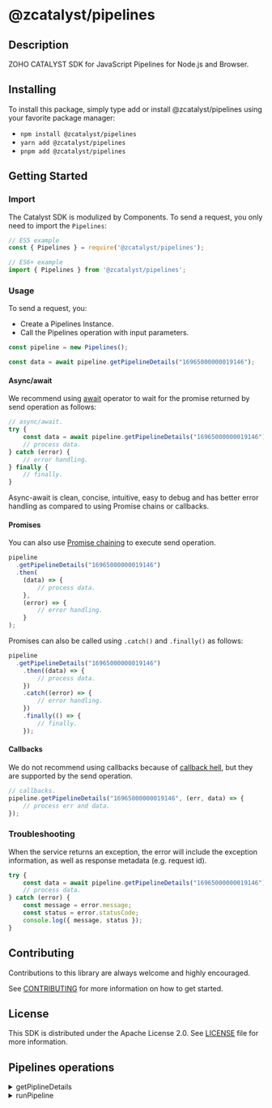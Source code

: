 # @zcatalyst/pipelines

## Description

ZOHO CATALYST SDK for JavaScript Pipelines for Node.js and Browser.

<p></p>

## Installing

To install this package, simply type add or install @zcatalyst/pipelines
using your favorite package manager:

- `npm install @zcatalyst/pipelines`
- `yarn add @zcatalyst/pipelines`
- `pnpm add @zcatalyst/pipelines`

## Getting Started

### Import

The Catalyst SDK is modulized by Components.
To send a request, you only need to import the `Pipelines`:

```js
// ES5 example
const { Pipelines } = require('@zcatalyst/pipelines');
```

```ts
// ES6+ example
import { Pipelines } from '@zcatalyst/pipelines';
```

### Usage

To send a request, you:

- Create a Pipelines Instance.
- Call the Pipelines operation with input parameters.

```js
const pipeline = new Pipelines();

const data = await pipeline.getPipelineDetails("16965000000019146");
```

#### Async/await

We recommend using [await](https://developer.mozilla.org/en-US/docs/Web/JavaScript/Reference/Operators/await)
operator to wait for the promise returned by send operation as follows:

```js
// async/await.
try {
	const data = await pipeline.getPipelineDetails("16965000000019146");
	// process data.
} catch (error) {
	// error handling.
} finally {
	// finally.
}
```

Async-await is clean, concise, intuitive, easy to debug and has better error handling
as compared to using Promise chains or callbacks.

#### Promises

You can also use [Promise chaining](https://developer.mozilla.org/en-US/docs/Web/JavaScript/Guide/Using_promises#chaining)
to execute send operation.

```js
pipeline
  .getPipelineDetails("16965000000019146")
  .then(
	(data) => {
		// process data.
	},
	(error) => {
		// error handling.
	}
);
```

Promises can also be called using `.catch()` and `.finally()` as follows:

```js
pipeline
  .getPipelineDetails("16965000000019146")
	.then((data) => {
		// process data.
	})
	.catch((error) => {
		// error handling.
	})
	.finally(() => {
		// finally.
	});
```

#### Callbacks

We do not recommend using callbacks because of [callback hell](http://callbackhell.com/),
but they are supported by the send operation.

```js
// callbacks.
pipeline.getPipelineDetails("16965000000019146", (err, data) => {
	// process err and data.
});
```

### Troubleshooting

When the service returns an exception, the error will include the exception information,
as well as response metadata (e.g. request id).

```js
try {
	const data = await pipeline.getPipelineDetails("16965000000019146");
	// process data.
} catch (error) {
	const message = error.message;
	const status = error.statusCode;
	console.log({ message, status });
}
```

## Contributing

Contributions to this library are always welcome and highly encouraged.

See [CONTRIBUTING](../../CONTRIBUTING.md) for more information on how to get started.

## License

This SDK is distributed under the Apache License 2.0. See [LICENSE](../../LICENCE) file for more information.

## Pipelines operations

<details>
<summary>
getPiplineDetails
</summary>

<!-- [SDK Samples](https://docs.catalyst.zoho.com/en/sdk/nodejs/v2/cloud-scale/file-store/retrieve-folder-details/)[API References]() -->

</details>
<details>
<summary>
runPipeline
</summary>

<!-- [SDK Samples](https://docs.catalyst.zoho.com/en/sdk/nodejs/v2/cloud-scale/file-store/retrieve-folder-details/)[API References]() -->

</details>
